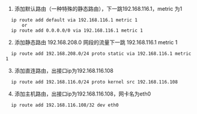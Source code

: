 
1. 添加默认路由（一种特殊的静态路由），下一跳192.168.116.1，metric 为1
```
  ip route add default via 192.168.116.1 metric 1
      or
  ip route add 0.0.0.0/0 via 192.168.116.1 metric 1
```
2. 添加静态路由 192.168.208.0 网段的流量下一跳 192.168.116.1 metric 1
```
  ip route add 192.168.208.0/24 proto static via 192.168.116.1 metric 1
```
3. 添加直连路由，出接口ip为192.168.116.108
```
  ip route add 192.168.116.0/24 proto kernel src 192.168.116.108
```
4. 添加主机路由，出接口ip为192.168.116.108，网卡名为eth0
```
  ip route add 192.168.116.108/32 dev eth0
```